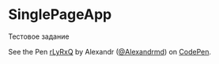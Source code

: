 # SinglePageApp
Тестовое задание
<p data-height="265" data-theme-id="0" data-slug-hash="rLyRxQ" data-default-tab="html,result" data-user="Alexandrmd" data-embed-version="2" class="codepen">See the Pen <a href="http://codepen.io/Alexandrmd/pen/rLyRxQ/">rLyRxQ</a> by Alexandr (<a href="http://codepen.io/Alexandrmd">@Alexandrmd</a>) on <a href="http://codepen.io">CodePen</a>.</p>
<script async src="//assets.codepen.io/assets/embed/ei.js"></script>
